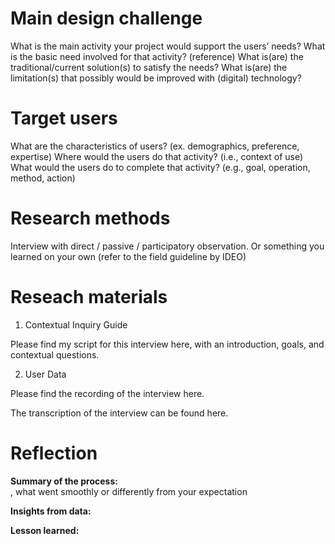 # Main design challenge 
What is the main activity your project would support the users’ needs?
What is the basic need involved for that activity? (reference)
What is(are) the traditional/current solution(s) to satisfy the needs?
What is(are) the limitation(s) that possibly would be improved with (digital) technology?

# Target users 
What are the characteristics of users? (ex. demographics, preference, expertise) 
Where would the users do that activity? (i.e., context of use)
What would the users do to complete that activity? (e.g., goal, operation, method, action)

# Research methods
Interview with direct / passive / participatory observation.
Or something you learned on your own (refer to the field guideline by IDEO)

# Reseach materials
1. Contextual Inquiry Guide

Please find my script for this interview here, with an introduction, goals, and contextual questions.

2. User Data

Please find the recording of the interview here.

The transcription of the interview can be found here.

# Reflection

**Summary of the process:**       
, what went smoothly or differently from your expectation

**Insights from data:**

**Lesson learned:**




